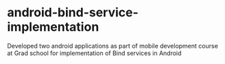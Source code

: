 # android-bind-service-implementation
Developed two android applications as part of mobile development course at Grad school for implementation of Bind services in Android
